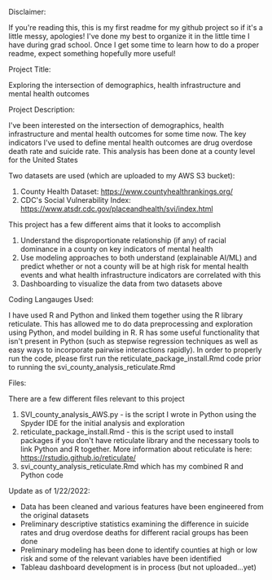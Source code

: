 Disclaimer: 

If you're reading this, this is my first readme for my github project so if it's a little messy, apologies! 
I've done my best to organize it in the little time I have during grad school. Once I get some time to learn how to do a proper readme,
expect something hopefully more useful! 

Project Title: 

Exploring the intersection of demographics, health infrastructure and mental health outcomes

Project Description:

I've been interested on the intersection of demographics, health infrastructure and mental health outcomes for some time now.  The key indicators I've used to define mental health outcomes are drug overdose death rate and suicide rate. This analysis has been done at a county level for the United States

Two datasets are used (which are uploaded to my AWS S3 bucket):
1. County Health Dataset: https://www.countyhealthrankings.org/
2. CDC's Social Vulnerability Index: https://www.atsdr.cdc.gov/placeandhealth/svi/index.html

This project has a few different aims that it looks to accomplish
1. Understand the disproportionate relationship (if any) of racial dominance in a county on key indicators of mental health
2. Use modeling approaches to both understand (explainable AI/ML) and predict whether or not a county will be at high risk for mental health events and what
health infrastructure indicators are correlated with this
3. Dashboarding to visualize the data from two datasets above

Coding Langauges Used:

I have used R and Python and linked them together using the R library reticulate. This has allowed me to do data preprocessing and exploration using Python, and model building in R. R has some useful functionality that isn't present in Python
(such as stepwise regression techniques as well as easy ways to incorporate pairwise interactions rapidly). In order to properly run the code, please first run the reticulate_package_install.Rmd code prior to running the svi_county_analysis_reticulate.Rmd

Files: 

There are a few different files relevant to this project
1. SVI_county_analysis_AWS.py - is the script I wrote in Python using the Spyder IDE for the initial analysis and exploration
2. reticulate_package_install.Rmd - this is the script used to install packages if you don't have reticulate library and the necessary tools to link Python and R together. More information about reticulate is here: https://rstudio.github.io/reticulate/
3. svi_county_analysis_reticulate.Rmd which has my combined R and Python code

Update as of 1/22/2022:
- Data has been cleaned and various features have been engineered from the original datasets
- Preliminary descriptive statistics examining the difference in suicide rates and drug overdose deaths for different racial groups has been done 
- Preliminary modeling has been done to identify counties at high or low risk and some of the relevant variables have been identified 
- Tableau dashboard development is in process (but not uploaded...yet)

